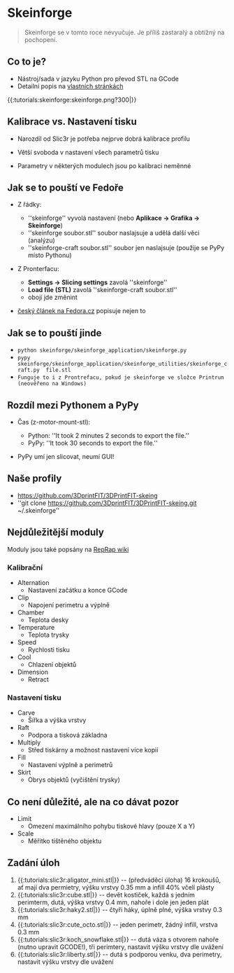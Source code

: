 Skeinforge
==========

> Skeinforge se v tomto roce nevyučuje. 
> Je příliš zastaralý a obtížný na pochopení.

Co to je?
---------

-   Nástroj/sada v jazyku Python pro převod STL na GCode
-   Detailní popis na [vlastních stránkách](http://fabmetheus.crsndoo.com/wiki/index.php/Skeinforge)

{{:tutorials:skeinforge:skeinforge.png?300|}}

Kalibrace vs. Nastavení tisku
-----------------------------

-   Narozdíl od Slic3r je potřeba nejprve dobrá kalibrace profilu

-   Větší svoboda v nastavení všech parametrů tisku

-   Parametry v některých modulech jsou po kalibraci neměnné

Jak se to pouští ve Fedoře
--------------------------

-   Z řádky:
    -   ''skeinforge'' vyvolá nastavení 
        (nebo **Aplikace -> Grafika -> Skeinforge**)
    -   ''skeinforge soubor.stl'' soubor naslajsuje a udělá další věci (analýzu)
    -   ''skeinforge-craft soubor.stl'' soubor jen naslajsuje 
        (použije se PyPy místo Pythonu)

-   Z Pronterfacu:
    -   **Settings -> Slicing settings** zavolá ''skeinforge''
    -   **Load file (STL)** zavolá ''skeinforge-craft soubor.stl''
    -   obojí jde změnint

-   [český článek na Fedora.cz](http://fedora.cz/slicery-pro-3d-tisk-skeinforge/) 
    popisuje nejen to

Jak se to pouští jinde
----------------------

-   `python skeinforge/skeinforge_application/skeinforge.py`
-   `pypy 
    skeinforge/skeinforge_application/skeinforge_utilities/skeinforge_craft.py 
    file.stl`
-   `Funguje to i z Prontrefacu, pokud je skeinforge ve složce Printrun 
    (neověřeno na Windows)`

Rozdíl mezi Pythonem a PyPy
---------------------------

-   Čas (z-motor-mount-stl):
    -   Python: ''It took 2 minutes 2 seconds to export the file.''
    -   PyPy: ''It took 30 seconds to export the file.''

-   PyPy umí jen slicovat, neumí GUI!

Naše profily
------------

-   <https://github.com/3DprintFIT/3DPrintFIT-skeing>
-   ''git clone <https://github.com/3DprintFIT/3DPrintFIT-skeing.git> 
    ~/.skeinforge''

Nejdůležitější moduly
---------------------

Moduly jsou také popsány na [RepRap wiki](http://reprap.org/wiki/Skeinforge/cs)

### Kalibrační

-   Alternation
    -   Nastavení začátku a konce GCode
-   Clip
    -   Napojení perimetru a výplně
-   Chamber
    -   Teplota desky
-   Temperature
    -   Teplota trysky
-   Speed
    -   Rychlosti tisku
-   Cool
    -   Chlazení objektů
-   Dimension
    -   Retract

### Nastavení tisku

-   Carve
    -   Šířka a výška vrstvy
-   Raft
    -   Podpora a tisková základna
-   Multiply
    -   Střed tiskárny a možnost nastavení více kopií
-   Fill
    -   Nastavení výplně a perimetrů
-   Skirt
    -   Obrys objektů (vyčištění trysky)

Co není důležité, ale na co dávat pozor
---------------------------------------

-   Limit
    -   Omezení maximálního pohybu tiskové hlavy (pouze X a Y)
-   Scale
    -   Měřítko tištěného objektu

Zadání úloh
-----------

1.  {{:tutorials:slic3r:aligator_mini.stl|}} -- (předváděcí úloha) 16 krokoušů, 
    ať mají dva permietry, výšku vrstvy 0.35 mm a infill 40% včelí plásty
1.  {{:tutorials:slic3r:cube.stl|}} -- devět kostiček, každá s jedním perimterm,
    dutá, výška vrstvy 0.4 mm, nahoře i dole jen jeden plát
1.  {{:tutorials:slic3r:haky2.stl|}} -- čtyři háky, úplně plné, 
    výška vrstvy 0.3 mm
1.  {{:tutorials:slic3r:cute_octo.stl|}} -- jeden perimetr, žádný infill, 
    vrstva 0.3 mm
1.  {{:tutorials:slic3r:koch_snowflake.stl|}} -- dutá váza s otvorem nahoře 
    (nutno upravit GCODE!), tři perimtery, nastavit výšku vrstvy dle uvážení
1.  {{:tutorials:slic3r:liberty.stl|}} -- dutá s podporou venku, dva perimetry,
    nastavit výšku vrstvy dle uvážení

